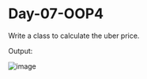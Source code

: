 # Day-07-OOP4

Write a class to calculate the uber price.

Output:

![image](https://user-images.githubusercontent.com/21662274/185558157-3889d969-a8ad-4f93-8296-d7bf6f7ba687.png)
